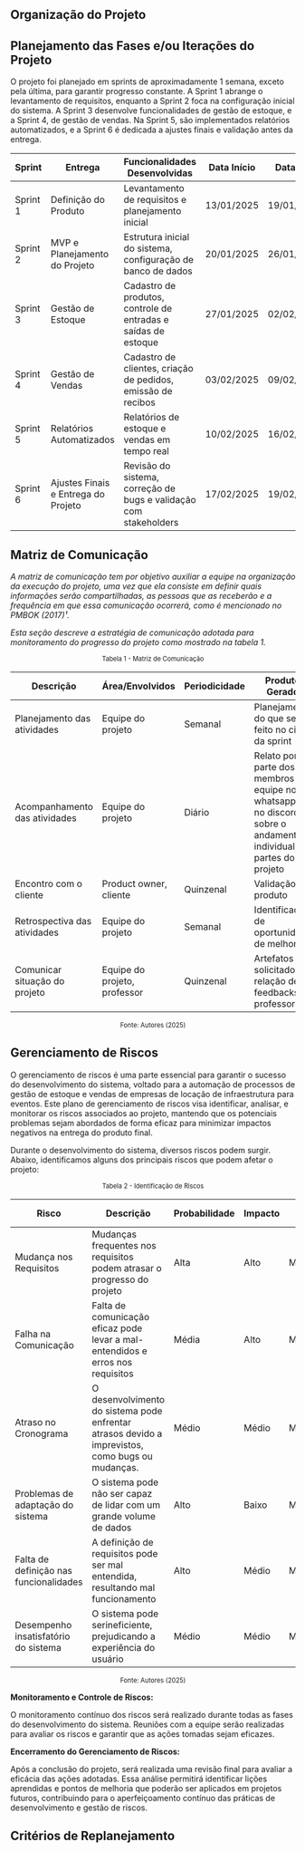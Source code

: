 ## Organização do Projeto

## Planejamento das Fases e/ou Iterações do Projeto

O projeto foi planejado em sprints de aproximadamente 1 semana, exceto pela última, para garantir progresso constante. A Sprint 1 abrange o levantamento de requisitos, enquanto a Sprint 2 foca na configuração inicial do sistema. A Sprint 3 desenvolve funcionalidades de gestão de estoque, e a Sprint 4, de gestão de vendas. Na Sprint 5, são implementados relatórios automatizados, e a Sprint 6 é dedicada a ajustes finais e validação antes da entrega.

| Sprint   | Entrega                               | Funcionalidades Desenvolvidas                                      | Data Início  | Data Fim    |
|----------|-------------------------------------------------|--------------------------------------------------------------------|--------------|-------------|
| Sprint 1 | Definição do Produto                            | Levantamento de requisitos e planejamento inicial                 | 13/01/2025   | 19/01/2025  |
| Sprint 2 | MVP e Planejamento do Projeto                   | Estrutura inicial do sistema, configuração de banco de dados      | 20/01/2025   | 26/01/2025  |
| Sprint 3 | Gestão de Estoque                               | Cadastro de produtos, controle de entradas e saídas de estoque    | 27/01/2025   | 02/02/2025  |
| Sprint 4 | Gestão de Vendas                                | Cadastro de clientes, criação de pedidos, emissão de recibos      | 03/02/2025   | 09/02/2025  |
| Sprint 5 | Relatórios Automatizados                        | Relatórios de estoque e vendas em tempo real                      | 10/02/2025   | 16/02/2025  |
| Sprint 6 | Ajustes Finais e Entrega do Projeto             | Revisão do sistema, correção de bugs e validação com stakeholders | 17/02/2025   | 19/02/2025  |


## Matriz de Comunicação

_A matriz de comunicação tem por objetivo auxiliar a equipe na organização da execução do projeto, uma vez que ela consiste em definir quais informações serão compartilhadas, as pessoas que as receberão e a frequência em que essa comunicação ocorrerá, como é mencionado no PMBOK (2017)¹._

_Esta seção descreve a estratégia de comunicação adotada para monitoramento do progresso do projeto como mostrado na tabela 1._

<p style="display: flex; justify-content: center; font-size: 0.8em">Tabela 1 - Matriz de Comunicação</p>

| **Descrição**                 | **Área/Envolvidos**          | **Periodicidade** | **Produtos Gerados**                                                                                                |
| ----------------------------- | ---------------------------- | ----------------- | ------------------------------------------------------------------------------------------------------------------- |
| Planejamento das atividades   | Equipe do projeto            | Semanal           | Planejamento do que será feito no ciclo da sprint                                                                   |
| Acompanhamento das atividades | Equipe do projeto            | Diário            | Relato por parte dos membros da equipe no whatsapp ou no discord sobre o andamento individual das partes do projeto |
| Encontro com o cliente        | Product owner, cliente       | Quinzenal         | Validação do produto                                                                                                |
| Retrospectiva das atividades  | Equipe do projeto            | Semanal           | Identificação de oportunidades de melhoria                                                                          |
| Comunicar situação do projeto | Equipe do projeto, professor | Quinzenal         | Artefatos solicitados e relação de feedbacks do professor                                                           |

<p style="display: flex; justify-content: center; font-size: 0.8em; margin-top: 0">Fonte: Autores (2025)</p>

## Gerenciamento de Riscos

O gerenciamento de riscos é uma parte essencial para garantir o sucesso do desenvolvimento do
sistema, voltado para a automação de processos de gestão de estoque e vendas de
empresas de locação de infraestrutura para eventos. Este plano de gerenciamento de riscos visa
identificar, analisar, e monitorar os riscos associados ao projeto, mantendo que os
potenciais problemas sejam abordados de forma eficaz para minimizar impactos negativos na
entrega do produto final.

Durante o desenvolvimento do sistema, diversos riscos podem surgir. Abaixo, identificamos alguns
dos principais riscos que podem afetar o projeto:

<p style="display: flex; justify-content: center; font-size: 0.8em">Tabela 2 -  Identificação de Riscos</p>

| Risco   | Descrição |   Probabilidade   | Impacto           | Status | Data de Identificação     |
|------------------------|---------------|--------------|-------------------|--------------|-------------|
| Mudança nos Requisitos |Mudanças frequentes nos requisitos podem atrasar o progresso do projeto| Alta | Alto   | Monitorando | 15/01/2025  |
| Falha na Comunicação   |Falta de comunicação eficaz pode levar a mal-entendidos e erros nos requisitos |Média |Alto | Monitorado | 15/01/2025 |
| Atraso no Cronograma   |O desenvolvimento do sistema pode enfrentar atrasos devido a imprevistos, como bugs ou mudanças.| Médio | Médio | Monitorado|15/01/2025  |
| Problemas de adaptação do sistema |O sistema pode não ser capaz de lidar com um grande volume de dados| Alto     | Baixo  | Monitorado  | 15/01/2025  |
| Falta de definição nas funcionalidades| A definição de requisitos pode ser mal entendida, resultando mal funcionamento| Alto|Médio|Monitorado| 15/01/2025  |
| Desempenho insatisfatório do sistema|O sistema pode serineficiente, prejudicando a experiência do usuário| Médio| Médio  | Monitorado  | 15/01/2025  |

<p style="display: flex; justify-content: center; font-size: 0.8em; margin-top: 0">Fonte: Autores (2025)</p>

**Monitoramento e Controle de Riscos:**

O monitoramento contínuo dos riscos será realizado durante todas as fases do desenvolvimento do
sistema. Reuniões com a equipe serão realizadas para avaliar os riscos e garantir que as ações tomadas sejam eficazes.

**Encerramento do Gerenciamento de Riscos:**

Após a conclusão do projeto, será realizada uma revisão final para avaliar a eficácia das ações adotadas. Essa análise permitirá identificar lições aprendidas e pontos de melhoria que poderão ser aplicados em projetos futuros, contribuindo para o aperfeiçoamento
contínuo das práticas de desenvolvimento e gestão de riscos.


## Critérios de Replanejamento
